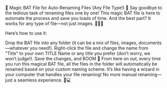 🌟 Magic BAT File for Auto-Renaming Files (Any File Type!) 🌟
Say goodbye to the tedious task of renaming files one by one! This magic BAT file is here to automate the process and save you loads of time. And the best part? It works for any type of file—not just images. 🧙‍♂️✨

Here’s how to use it:

Drop the BAT file into any folder (it can be a mix of files, images, documents—whatever you need!).
Right-click the file and change the name from "Title" to your own TITLE Name or any title you prefer (don’t worry, we won’t judge!).
Save the changes, and BOOM 🚀
From here on out, every time you run this magical BAT file, all the files in the folder will automatically be renamed based on your custom naming scheme.
It’s like having a wizard in your computer that handles your file renaming! No more manual renaming—just a seamless experience. 🎩💻
